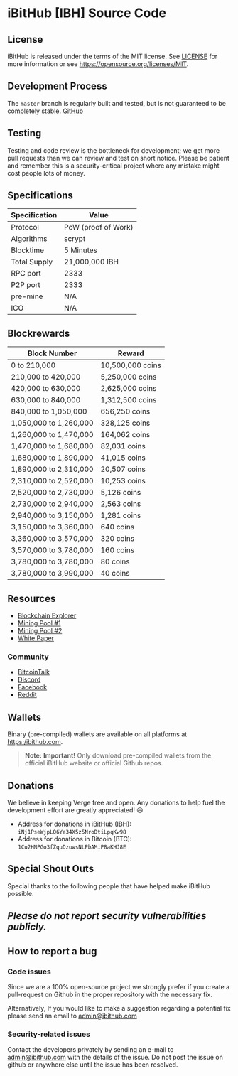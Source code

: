 # iBitHub [IBH] Source Code

## License

iBitHub is released under the terms of the MIT license. See [LICENSE](LICENSE) for more
information or see https://opensource.org/licenses/MIT.

## Development Process

The `master` branch is regularly built and tested, but is not guaranteed to be
completely stable. [GitHub](https://github.com/ibithub/ibithub) 



## Testing

Testing and code review is the bottleneck for development; we get more pull requests than we can review and test on short notice. Please be patient and remember this is a security-critical project where any mistake might cost people lots of money.

## Specifications
Specification | Value
--- | ---
Protocol | PoW (proof of Work)
Algorithms | scrypt
Blocktime | 5 Minutes
Total Supply | 21,000,000 IBH
RPC port | 2333
P2P port | 2333
pre-mine | N/A
ICO | N/A

## Blockrewards
Block Number | Reward
--- | ---
0 to 210,000 | 10,500,000 coins
210,000 to 420,000 | 5,250,000 coins
420,000 to 630,000 | 2,625,000 coins
630,000 to 840,000 | 1,312,500 coins
840,000 to 1,050,000 | 656,250 coins
1,050,000 to 1,260,000 | 328,125 coins
1,260,000 to 1,470,000 | 164,062 coins
1,470,000 to 1,680,000 | 82,031 coins
1,680,000 to 1,890,000 | 41,015 coins
1,890,000 to 2,310,000 | 20,507 coins
2,310,000  to 2,520,000 | 10,253 coins
2,520,000 to 2,730,000 | 5,126 coins
2,730,000 to 2,940,000 | 2,563 coins
2,940,000 to 3,150,000 | 1,281 coins
3,150,000 to 3,360,000 | 640 coins
3,360,000 to 3,570,000 | 320 coins
3,570,000  to 3,780,000 | 160 coins
3,780,000 to 3,780,000 | 80 coins
3,780,000 to 3,990,000 | 40 coins

## Resources

* [Blockchain Explorer](https://weekendpool.net/explorer/IBH)
* [Mining Pool #1](https://weekendpool.net/)
* [Mining Pool #2](https://pool.ibithub.com/MPOS/public)
* [White Paper](https://www.ibithub.com/whitepaper.PDF)

### Community

* [BitcoinTalk](https://bitcointalk.org/index.php?topic=4961073)
* [Discord](https://discord.gg/KfS3FSf)
* [Facebook](https://www.facebook.com/IBITHUB/)
* [Reddit](https://www.reddit.com/user/iBitHub)

## Wallets

Binary (pre-compiled) wallets are available on all platforms at [https:/ibithub.com](https://www.ibithub.com/).

> **Note:** **Important!** Only download pre-compiled wallets from the official iBitHub website or official Github repos.



## Donations

We believe in keeping Verge free and open. Any donations to help fuel the development effort are greatly appreciated! :smile:

* Address for donations in iBitHub (IBH): `iNj1PseWjpLQ6Ye34X5z5NroDtiLpqKw98`
* Address for donations in Bitcoin (BTC): `1Cu2HNPGo3fZquDzuwsNLPbAMiP8aKHJ8E`

## Special Shout Outs

Special thanks to the following people that have helped make iBitHub possible.




## _Please do not report security vulnerabilities publicly._


## How to report a bug

### Code issues

Since we are a 100% open-source project we strongly prefer if you create a pull-request on Github in the proper repository with the necessary fix.

Alternatively, If you would like to make a suggestion regarding a potential fix please send an email to admin@ibithub.com


### Security-related issues

Contact the developers privately by sending an e-mail to admin@ibithub.com with the details of the issue. Do not post the issue on github or anywhere else until the issue has been resolved.

